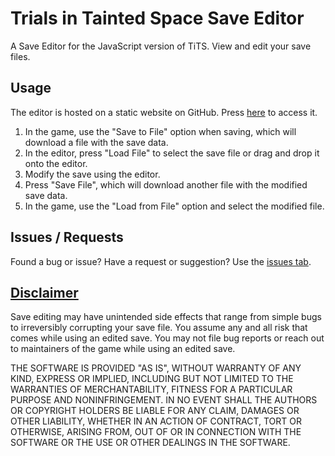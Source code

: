 # Trials in Tainted Space Save Editor
A Save Editor for the JavaScript version of TiTS.
View and edit your save files.

## Usage
The editor is hosted on a static website on GitHub.
Press [here](https://start-5.github.io/tits.js-save-editor) to access it.

1. In the game, use the "Save to File" option when saving, which will download a file with the save data.
2. In the editor, press "Load File" to select the save file or drag and drop it onto the editor.
3. Modify the save using the editor.
4. Press "Save File", which will download another file with the modified save data.
5. In the game, use the "Load from File" option and select the modified file.

## Issues / Requests
Found a bug or issue? Have a request or suggestion?
Use the [issues tab](https://github.com/start-5/tits.js-save-editor/issues).

## [Disclaimer](https://github.com/start-5/tits.js-save-editor/blob/main/LICENSE)
Save editing may have unintended side effects that range from simple bugs to irreversibly corrupting your save file.
You assume any and all risk that comes while using an edited save.
You may not file bug reports or reach out to maintainers of the game while using an edited save.

THE SOFTWARE IS PROVIDED "AS IS", WITHOUT WARRANTY OF ANY KIND, EXPRESS OR
IMPLIED, INCLUDING BUT NOT LIMITED TO THE WARRANTIES OF MERCHANTABILITY,
FITNESS FOR A PARTICULAR PURPOSE AND NONINFRINGEMENT. IN NO EVENT SHALL THE
AUTHORS OR COPYRIGHT HOLDERS BE LIABLE FOR ANY CLAIM, DAMAGES OR OTHER
LIABILITY, WHETHER IN AN ACTION OF CONTRACT, TORT OR OTHERWISE, ARISING FROM,
OUT OF OR IN CONNECTION WITH THE SOFTWARE OR THE USE OR OTHER DEALINGS IN THE
SOFTWARE.
